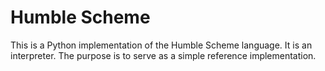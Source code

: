 # Humble Scheme

This is a Python implementation of the Humble Scheme language.
It is an interpreter.  The purpose is to serve as a simple
reference implementation.

